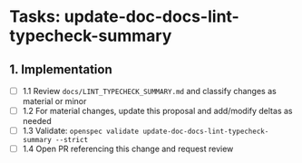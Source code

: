 # Tasks: update-doc-docs-lint-typecheck-summary

## 1. Implementation

- [ ] 1.1 Review `docs/LINT_TYPECHECK_SUMMARY.md` and classify changes as material or minor
- [ ] 1.2 For material changes, update this proposal and add/modify deltas as needed
- [ ] 1.3 Validate: `openspec validate update-doc-docs-lint-typecheck-summary --strict`
- [ ] 1.4 Open PR referencing this change and request review
